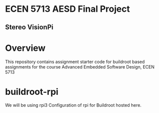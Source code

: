 

# ECEN 5713 AESD Final Project
## Stereo VisionPi



# Overview

This repository contains assignment starter code for buildroot based assignments for the course Advanced Embedded Software Design, ECEN 5713

# buildroot-rpi

We will be using rpi3
Configuration of rpi  for Buildroot hosted here.

